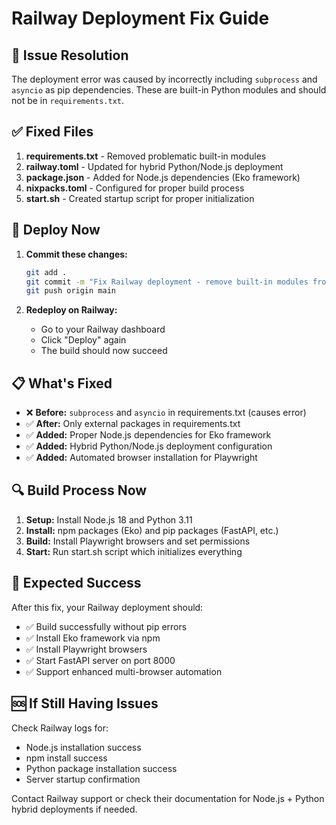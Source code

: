 # Railway Deployment Fix Guide

## 🔧 Issue Resolution

The deployment error was caused by incorrectly including `subprocess` and `asyncio` as pip dependencies. These are built-in Python modules and should not be in `requirements.txt`.

## ✅ Fixed Files

1. **requirements.txt** - Removed problematic built-in modules
2. **railway.toml** - Updated for hybrid Python/Node.js deployment
3. **package.json** - Added for Node.js dependencies (Eko framework)
4. **nixpacks.toml** - Configured for proper build process
5. **start.sh** - Created startup script for proper initialization

## 🚀 Deploy Now

1. **Commit these changes:**
   ```bash
   git add .
   git commit -m "Fix Railway deployment - remove built-in modules from requirements"
   git push origin main
   ```

2. **Redeploy on Railway:**
   - Go to your Railway dashboard
   - Click "Deploy" again
   - The build should now succeed

## 📋 What's Fixed

- ❌ **Before:** `subprocess` and `asyncio` in requirements.txt (causes error)
- ✅ **After:** Only external packages in requirements.txt
- ✅ **Added:** Proper Node.js dependencies for Eko framework
- ✅ **Added:** Hybrid Python/Node.js deployment configuration
- ✅ **Added:** Automated browser installation for Playwright

## 🔍 Build Process Now

1. **Setup:** Install Node.js 18 and Python 3.11
2. **Install:** npm packages (Eko) and pip packages (FastAPI, etc.)
3. **Build:** Install Playwright browsers and set permissions
4. **Start:** Run start.sh script which initializes everything

## 🎯 Expected Success

After this fix, your Railway deployment should:
- ✅ Build successfully without pip errors
- ✅ Install Eko framework via npm
- ✅ Install Playwright browsers
- ✅ Start FastAPI server on port 8000
- ✅ Support enhanced multi-browser automation

## 🆘 If Still Having Issues

Check Railway logs for:
- Node.js installation success
- npm install success
- Python package installation success
- Server startup confirmation

Contact Railway support or check their documentation for Node.js + Python hybrid deployments if needed. 